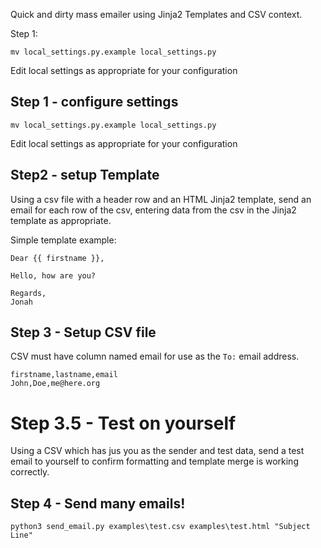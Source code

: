 

Quick and dirty mass emailer using Jinja2 Templates and CSV context. 

Step 1: 

```
mv local_settings.py.example local_settings.py
```
Edit local settings as appropriate for your configuration

## Step 1 - configure settings

```
mv local_settings.py.example local_settings.py
```
Edit local settings as appropriate for your configuration

## Step2 - setup Template

Using a csv file with a header row and an HTML Jinja2 template, send an email
for each row of the csv, entering data from the csv in the Jinja2 template
as appropriate. 

Simple template example:
```
Dear {{ firstname }},

Hello, how are you?

Regards,
Jonah
```

## Step 3 - Setup CSV file

CSV must have column named email for use as the `To:` email address.

```
firstname,lastname,email
John,Doe,me@here.org
```

# Step 3.5 - Test on yourself
Using a CSV which has jus you as the sender and test data, send a test email to yourself to confirm formatting and template merge is working correctly. 


## Step 4 - Send many emails!  

```
python3 send_email.py examples\test.csv examples\test.html "Subject Line"
```
